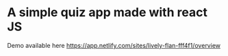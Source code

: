 # A simple quiz app made with react JS

Demo available here https://app.netlify.com/sites/lively-flan-fff4f1/overview


